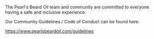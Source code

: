 The Pearl's Beard Oil team and community are committed to everyone having a safe and inclusive experience.

Our Community Guidelines / Code of Conduct can be found here:

https://www.pearlsbeardoil.com/guidelines
